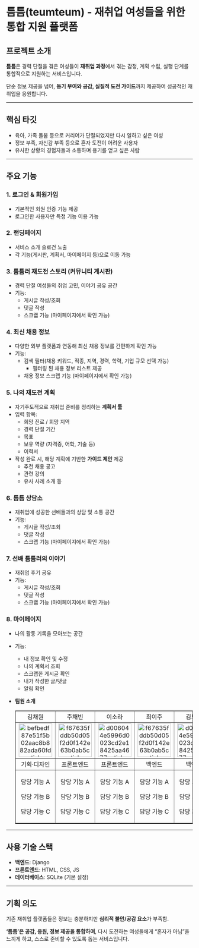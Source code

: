 # 틈틈(teumteum) - 재취업 여성들을 위한 통합 지원 플랫폼

## 프로젝트 소개

**틈틈**은 경력 단절을 겪은 여성들이 **재취업 과정**에서 겪는 감정, 계획 수립, 실행 단계를 통합적으로 지원하는 서비스입니다.

단순 정보 제공을 넘어, **동기 부여와 공감, 실질적 도전 가이드**까지 제공하여 성공적인 재취업을 응원합니다.

---

## 핵심 타깃

- 육아, 가족 돌봄 등으로 커리어가 단절되었지만 다시 일하고 싶은 여성
- 정보 부족, 자신감 부족 등으로 혼자 도전이 어려운 사용자
- 유사한 상황의 경험자들과 소통하며 용기를 얻고 싶은 사람

---

## 주요 기능

### 1. 로그인 & 회원가입

- 기본적인 회원 인증 기능 제공
- 로그인한 사용자만 특정 기능 이용 가능

### 2. 랜딩페이지

- 서비스 소개 슬로건 노출
- 각 기능(게시판, 계획서, 마이페이지 등)으로 이동 가능

### 3. 틈틈러 재도전 스토리 (커뮤니티 게시판)

- 경력 단절 여성들의 취업 고민, 이야기 공유 공간
- 기능:
    - 게시글 작성/조회
    - 댓글 작성
    - 스크랩 기능 (마이페이지에서 확인 가능)
 
### 4. 최신 채용 정보

- 다양한 외부 플랫폼과 연동해 최신 채용 정보를 간편하게 확인 가능
- 기능:
    - 검색 필터(채용 키워드, 직종, 지역, 경력, 학력, 기업 규모 선택 가능)
        - 필터링 된 채용 정보 리스트 제공
    - 채용 정보 스크랩 기능 (마이페이지에서 확인 가능)

### 5. 나의 재도전 계획

- 자기주도적으로 재취업 준비를 정리하는 **계획서 툴**
- 입력 항목:
    - 희망 진로 / 희망 지역
    - 경력 단절 기간
    - 목표
    - 보유 역량 (자격증, 어학, 기술 등)
    - 이력서
- 작성 완료 시, 해당 계획에 기반한 **가이드 제안** 제공
    - 추천 채용 공고
    - 관련 강의
    - 유사 사례 소개 등

### 6. 틈틈 상담소

- 재취업에 성공한 선배들과의 상담 및 소통 공간
- 기능:
    - 게시글 작성/조회
    - 댓글 작성
    - 스크랩 기능 (마이페이지에서 확인 가능)

### 7. 선배 틈틈러의 이야기

- 재취업 후기 공유
- 기능:
    - 게시글 작성/조회
    - 댓글 작성
    - 스크랩 기능 (마이페이지에서 확인 가능)

### 8. 마이페이지

- 나의 활동 기록을 모아보는 공간
- 기능:
    - 내 정보 확인 및 수정
    - 나의 계획서 조회
    - 스크랩한 게시글 확인
    - 내가 작성한 글/댓글
    - 알림 확인

- **팀원 소개**
  <table border="" cellspacing="0" cellpadding="0" width="100%">
  <tr width="100%">
  <td align="center">김채원</a></td>
  <td align="center">주채빈</a></td>
  <td  align="center">이소라</a></td>
  <td  align="center">최이주</a></td>
  <td  align="center">김보민</a></td>
  </tr>
  <tr width="100%">
  <td  align="center"><a href="https://imgbb.com/"><img src="https://i.ibb.co/sWXnzcJ/befbedf87e51f5b02aac8b882ada60fd-sticker.png" alt="befbedf87e51f5b02aac8b882ada60fd-sticker" border="0" width="90px"></a></td>
  <td  align="center"><a href="https://imgbb.com/"><img src="https://i.ibb.co/MRr1QMW/f67635fddb50d05f2d0f142e63b0ab5c-sticker.png" alt="f67635fddb50d05f2d0f142e63b0ab5c-sticker" border="0" width="90px"></a></td>
  <td  align="center"><a href="https://imgbb.com/"><img src="https://i.ibb.co/2KDG82L/d006044e5996d0023cd2e18425aa4677-sticker.png" alt="d006044e5996d0023cd2e18425aa4677-sticker" border="0" width="90px"></a></td>
  <td  align="center"><a href="https://imgbb.com/"><img src="https://i.ibb.co/MRr1QMW/f67635fddb50d05f2d0f142e63b0ab5c-sticker.png" alt="f67635fddb50d05f2d0f142e63b0ab5c-sticker" border="0" width="90px"></a></td>
  <td  align="center"><a href="https://imgbb.com/"><img src="https://i.ibb.co/2KDG82L/d006044e5996d0023cd2e18425aa4677-sticker.png" alt="d006044e5996d0023cd2e18425aa4677-sticker" border="0" width="90px"></a></td>
  </tr>
  <tr width="100%">
  <td  align="center">기획·디자인</td>
  <td  align="center">프론트엔드</td>
  <td  align="center">프론트엔드</td>
  <td  align="center">백엔드</td>
  <td  align="center">백엔드</td>
     </tr>
      <tr width="100%">
          <td  align="center"><p>담당 기능 A</p><p>담당 기능 B</p><p>담당 기능 C</p></td>
           <td  align="center"><p>담당 기능 A</p><p>담당 기능 B</p><p>담당 기능 C</p></td>
          <td  align="center"><p>담당 기능 A</p><p>담당 기능 B</p><p>담당 기능 C</p></td>
           <td  align="center"><p>담당 기능 A</p><p>담당 기능 B</p><p>담당 기능 C</p></td>
            <td  align="center"><p>담당 기능 A</p><p>담당 기능 B</p><p>담당 기능 C</p></td>
     </tr>
  </table>

---

## 사용 기술 스택

- **백엔드**: Django
- **프론트엔드**: HTML, CSS, JS
- **데이터베이스**: SQLite (기본 설정)

---

## 기획 의도

기존 재취업 플랫폼들은 정보는 충분하지만 **심리적 불안/공감 요소**가 부족함.

**‘틈틈’은 공감, 응원, 정보 제공을 통합하여**, 다시 도전하는 여성들에게 “혼자가 아님”을 느끼게 하고, 스스로 준비할 수 있도록 돕는 서비스입니다.
